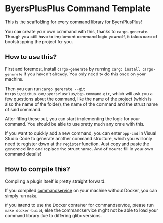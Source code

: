 # ByersPlusPlus Command Template

This is the scaffolding for every command library for ByersPlusPlus!

You can create your own command with this, thanks to `cargo-generate`.
Though you still have to implement command logic yourself, it takes care of bootstrapping the project for you.

## How to use this?

First and foremost, install `cargo-generate` by running `cargo install cargo-generate` if you haven't already. You only need to do this once on your machine.

Then you can run `cargo generate --git https://github.com/ByersPlusPlus/bpp-command.git`, which will ask you a few questions about the command, like the name of the project (which is also the name of the folder), the name of the command and the struct name of said command.

After filling these out, you can start implementing the logic for your command. You should be able to use pretty much any crate with this.

If you want to quickly add a new command, you can enter `bpp-cmd` in Visual Studio Code to generate another command structure, which you will only need to register down at the `register` function. Just copy and paste the generated line and replace the struct name. And of course fill in your own command details!

## How to compile this?

Compiling a plugin itself is pretty straight forward.

If you compiled [commandservice](https://github.com/ByersPlusPlus/commandservice) on your machine without Docker, you can simply run `make`.

If you intend to use the Docker container for commandservice, please run `make docker-build`, else the commandservice might not be able to load your command library due to differing glibc versions.
